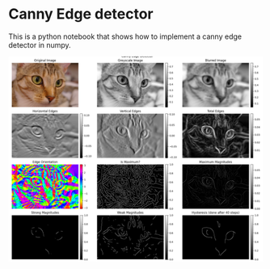 # Canny Edge detector

This is a python notebook that shows how to implement a canny edge detector in numpy.

![Preview of the step by step results](./preview.png)